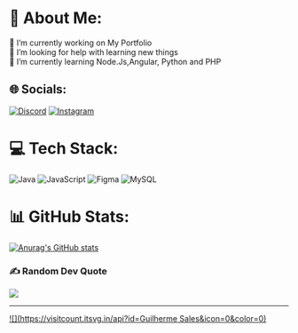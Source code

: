 # 💫 About Me:
🔭 I’m currently working on My Portfolio<br>🤝 I’m looking for help with learning new things<br>🌱  I’m currently learning Node.Js,Angular, Python and PHP<br>


## 🌐 Socials:
[![Discord](https://img.shields.io/badge/Discord-%237289DA.svg?logo=discord&logoColor=white)](https://discord.gg/556871987667140609) [![Instagram](https://img.shields.io/badge/Instagram-%23E4405F.svg?logo=Instagram&logoColor=white)](https://instagram.com/guuiiiw) 

# 💻 Tech Stack:
![Java](https://img.shields.io/badge/java-%23ED8B00.svg?style=for-the-badge&logo=openjdk&logoColor=white) ![JavaScript](https://img.shields.io/badge/javascript-%23323330.svg?style=for-the-badge&logo=javascript&logoColor=%23F7DF1E) ![Figma](https://img.shields.io/badge/figma-%23F24E1E.svg?style=for-the-badge&logo=figma&logoColor=white) ![MySQL](https://img.shields.io/badge/mysql-4479A1.svg?style=for-the-badge&logo=mysql&logoColor=white)

# 📊 GitHub Stats:
[![Anurag's GitHub stats](https://github-readme-stats.vercel.app/api?username=kill74)](https://github.com/anuraghazra/github-readme-stats)

### ✍️ Random Dev Quote
![](https://quotes-github-readme.vercel.app/api?type=horizontal&theme=radical)

---
[![](https://visitcount.itsvg.in/api?id=Guilherme Sales&icon=0&color=0)](https://visitcount.itsvg.in)

<!-- Proudly created with GPRM ( https://gprm.itsvg.in ) -->
